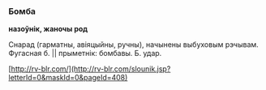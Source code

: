 ### Бомба
**назоўнік, жаночы род**

Снарад (гарматны, авіяцыйны, ручны), начынены выбуховым рэчывам. Фугасная б. || прыметнік: бомбавы. Б. удар.

<a rel="author">[http://rv-blr.com/](http://rv-blr.com/slounik.jsp?letterId=0&maskId=0&pageId=408)</a>
